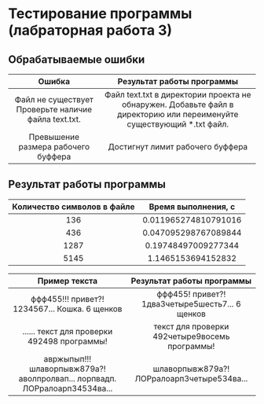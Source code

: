 # Тестирование программы (лабраторная работа 3)

## Обрабатываемые ошибки
| Ошибка | Результат работы программы |
|:---------------------------:|:----------------------:|
| Файл не существует	Проверьте наличие файла text.txt. | Файл text.txt в директории проекта не обнаружен. Добавьте файл в директорию или переименуйте существующий *.txt файл. |
|Превышение размера рабочего буффера |Достигнут лимит рабочего буффера|

## Результат работы программы
| Количество символов в файле | Время выполнения, c  |
|:---------------------------:|:----------------------:|
| 136                         | 0.011965274810791016 |
| 436                         | 0.047095298767089844 |
| 1287                        | 0.19748497009277344  |
| 5145                        | 1.1465153694152832   |

| Пример текста | Результат работы программы  |
|:---------------------------:|:----------------------:|
| ффф455!!! привет?! 1234567... Кошка.  6 щенков | ффф455! привет?! 1два3четыре5шесть7...  6 щенков |
| ...... текст для проверки 492498 программы!| текст для проверки 492четыре9восемь программы!|
|авржыпып!!! шлаворпывж879а?! аволпролвап... лорпвадп. ЛОРралоарп34534ва...  | шлаворпывж879а?! ЛОРралоарп3четыре534ва...   |
